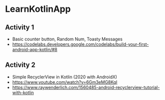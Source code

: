 # LearnKotlinApp


## Activity 1 
- Basic counter button, Random Num, Toasty Messages
- https://codelabs.developers.google.com/codelabs/build-your-first-android-app-kotlin/#8
## Activity 2
- Simple RecyclerView in Kotlin (2020 with AndroidX) 
- https://www.youtube.com/watch?v=6Gm3eMG8KqI 
- https://www.raywenderlich.com/1560485-android-recyclerview-tutorial-with-kotlin
